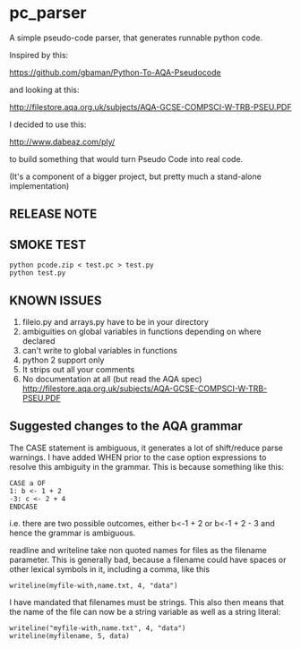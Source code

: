 # pc_parser
A simple pseudo-code parser, that generates runnable python code.

Inspired by this:

https://github.com/gbaman/Python-To-AQA-Pseudocode

and looking at this:

http://filestore.aqa.org.uk/subjects/AQA-GCSE-COMPSCI-W-TRB-PSEU.PDF

I decided to use this:

http://www.dabeaz.com/ply/

to build something that would turn Pseudo Code into real code.

(It's a component of a bigger project, but pretty much a stand-alone
implementation)




RELEASE NOTE
----

SMOKE TEST
---

    python pcode.zip < test.pc > test.py
    python test.py

KNOWN ISSUES
---
1. fileio.py and arrays.py have to be in your directory
2. ambiguities on global variables in functions depending on where declared
3. can't write to global variables in functions 
4. python 2 support only
5. It strips out all your comments
6. No documentation at all (but read the AQA spec)
http://filestore.aqa.org.uk/subjects/AQA-GCSE-COMPSCI-W-TRB-PSEU.PDF



Suggested changes to the AQA grammar
---

The CASE statement is ambiguous, it generates a lot of
shift/reduce parse warnings. I have added WHEN prior to the case option expressions
to resolve this ambiguity in the grammar. This is because something like this:

    CASE a OF
    1: b <- 1 + 2
    -3: c <- 2 + 4
    ENDCASE
    
i.e. there are two possible outcomes, either b<-1 + 2 or b<-1 + 2 - 3
and hence the grammar is ambiguous.

readline and writeline take non quoted names for files as the filename parameter.
This is generally bad, because a filename could have spaces or other lexical symbols
in it, including a comma, like this

    writeline(myfile-with,name.txt, 4, "data")

I have mandated that filenames must be strings. This also then means that the
name of the file can now be a string variable as well as a string literal:

    writeline("myfile-with,name.txt", 4, "data")
    writeline(myfilename, 5, data)

